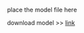place the model file here

download model >> [link](https://drive.google.com/open?id=1E7SOs6dbGLdlal9UczEQLW12vC2doWnl "google drive")